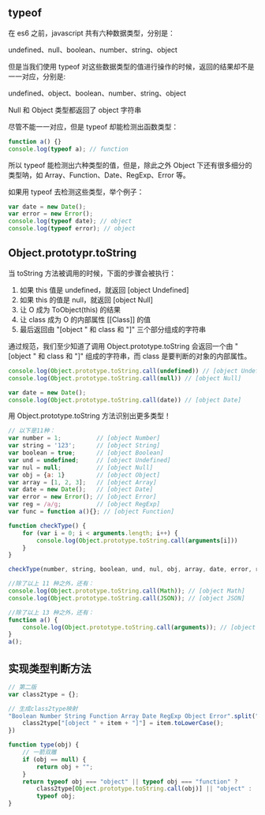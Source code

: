 ## typeof
在 es6 之前，javascript 共有六种数据类型，分别是：

undefined、null、boolean、number、string、object

但是当我们使用 typeof 对这些数据类型的值进行操作的时候，返回的结果却不是一一对应，分别是:

undefined、object、boolean、number、string、object

Null 和 Object 类型都返回了 object 字符串

尽管不能一一对应，但是 typeof 却能检测出函数类型：
```js
function a() {}
console.log(typeof a); // function
```
所以 typeof 能检测出六种类型的值，但是，除此之外 Object 下还有很多细分的类型呐，如 Array、Function、Date、RegExp、Error 等。

如果用 typeof 去检测这些类型，举个例子：
```js
var date = new Date();
var error = new Error();
console.log(typeof date); // object
console.log(typeof error); // object
```

## Object.prototypr.toString
当 toString 方法被调用的时候，下面的步骤会被执行：

1. 如果 this 值是 undefined，就返回 [object Undefined]
2. 如果 this 的值是 null，就返回 [object Null]
3. 让 O 成为 ToObject(this) 的结果
4. 让 class 成为 O 的内部属性 [[Class]] 的值
5. 最后返回由 "[object " 和 class 和 "]" 三个部分组成的字符串

通过规范，我们至少知道了调用 Object.prototype.toString 会返回一个由 "[object " 和 class 和 "]" 组成的字符串，而 class 是要判断的对象的内部属性。
```js
console.log(Object.prototype.toString.call(undefined)) // [object Undefined]
console.log(Object.prototype.toString.call(null)) // [object Null]

var date = new Date();
console.log(Object.prototype.toString.call(date)) // [object Date]

```
用 Object.prototype.toString 方法识别出更多类型！
```js
// 以下是11种：
var number = 1;          // [object Number]
var string = '123';      // [object String]
var boolean = true;      // [object Boolean]
var und = undefined;     // [object Undefined]
var nul = null;          // [object Null]
var obj = {a: 1}         // [object Object]
var array = [1, 2, 3];   // [object Array]
var date = new Date();   // [object Date]
var error = new Error(); // [object Error]
var reg = /a/g;          // [object RegExp]
var func = function a(){}; // [object Function]

function checkType() {
    for (var i = 0; i < arguments.length; i++) {
        console.log(Object.prototype.toString.call(arguments[i]))
    }
}

checkType(number, string, boolean, und, nul, obj, array, date, error, reg, func)

//除了以上 11 种之外，还有：
console.log(Object.prototype.toString.call(Math)); // [object Math]
console.log(Object.prototype.toString.call(JSON)); // [object JSON]

//除了以上 13 种之外，还有：
function a() {
    console.log(Object.prototype.toString.call(arguments)); // [object Arguments]
}
a();
```

## 实现类型判断方法
```js
// 第二版
var class2type = {};

// 生成class2type映射
"Boolean Number String Function Array Date RegExp Object Error".split(" ").map(function(item, index) {
    class2type["[object " + item + "]"] = item.toLowerCase();
})

function type(obj) {
    // 一箭双雕
    if (obj == null) {
        return obj + "";
    }
    return typeof obj === "object" || typeof obj === "function" ?
        class2type[Object.prototype.toString.call(obj)] || "object" :
        typeof obj;
}
```